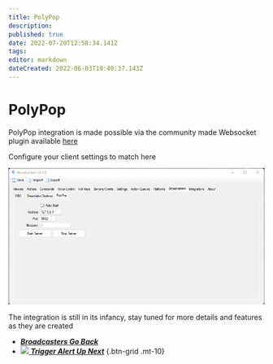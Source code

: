 ```yaml
---
title: PolyPop
description:
published: true
date: 2022-07-20T12:58:34.141Z
tags:
editor: markdown
dateCreated: 2022-06-03T19:40:37.143Z
---
```


# PolyPop

PolyPop integration is made possible via the community made Websocket plugin available [here](https://github.com/Jabbey92/PolyPopWebsocketPlugin/releases/tag/1.0)

Configure your client settings to match here

![broadcasters-polypop.png](/broadcasters-polypop.png)


The integration is still in its infancy, stay tuned for more details and features as they are created

- [<i class="mdi mdi-chevron-left"></i>***Broadcasters ***Go Back******](/en/Broadcasters)
- [<img src="https://streamer.bot/img/integrations/polypop.png" /> ***Trigger Alert ***Up Next******](/en/Sub-Actions/PolyPop/Trigger-Alert)
{.btn-grid .mt-10}
